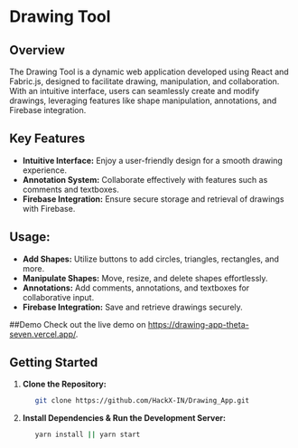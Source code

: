 # Drawing Tool

## Overview

The Drawing Tool is a dynamic web application developed using React and Fabric.js, designed to facilitate drawing, manipulation, and collaboration. With an intuitive interface, users can seamlessly create and modify drawings, leveraging features like shape manipulation, annotations, and Firebase integration.

## Key Features

- **Intuitive Interface:** Enjoy a user-friendly design for a smooth drawing experience.
- **Annotation System:** Collaborate effectively with features such as comments and textboxes.
- **Firebase Integration:** Ensure secure storage and retrieval of drawings with Firebase.

## Usage:

- **Add Shapes:** Utilize buttons to add circles, triangles, rectangles, and more.
- **Manipulate Shapes:** Move, resize, and delete shapes effortlessly.
- **Annotations:** Add comments, annotations, and textboxes for collaborative input.
- **Firebase Integration:** Save and retrieve drawings securely.

##Demo
Check out the live demo on https://drawing-app-theta-seven.vercel.app/.

## Getting Started

1. **Clone the Repository:**
   ```bash
      git clone https://github.com/HackX-IN/Drawing_App.git
   
   
2. **Install Dependencies & Run the Development Server:**
   ```bash
      yarn install || yarn start

